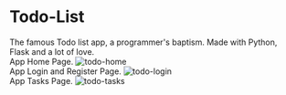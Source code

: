 # Todo-List
The famous Todo list app, a programmer's baptism. Made with Python, Flask and a lot of love.
<br>
App Home Page.
![todo-home](https://i.ibb.co/sg3CfDL/to-do-list1.png)
<br>
App Login and Register Page.
![todo-login](https://i.ibb.co/t8BNwV5/to-do-list2.png)
<br>
App Tasks Page.
![todo-tasks](https://i.ibb.co/WFJ8QSZ/to-do-list3.png)
<br>
